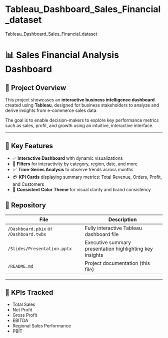 # Tableau_Dashboard_Sales_Financial_dataset
Tableau_Dashboard_Sales_Financial_dataset
# 📊 Sales Financial Analysis Dashboard

## 🧾 Project Overview

This project showcases an **interactive business intelligence dashboard** created using **Tableau**, designed for business stakeholders to analyze and derive insights from e-commerce sales data.

The goal is to enable decision-makers to explore key performance metrics such as sales, profit, and growth using an intuitive, interactive interface.

---

## 🚀 Key Features

- ✅ **Interactive Dashboard** with dynamic visualizations
- 🧩 **Filters** for interactivity by category, region, date, and more
- 📈 **Time-Series Analysis** to observe trends across months
- 💳 **KPI Cards** displaying summary metrics: Total Revenue, Orders, Profit, and Customers
- 🎨 **Consistent Color Theme** for visual clarity and brand consistency


## 📂 Repository

| File | Description |
|------|-------------|
| `/Dashboard.pbix` or `/Dashboard.twbx` | Fully interactive Tableau dashboard file |
| `/Slides/Presentation.pptx` | Executive summary presentation highlighting key insights |
| `/README.md` | Project documentation (this file) |

---

## 📌 KPIs Tracked

- Total Sales
- Net Profit
- Gross Profit
- EBITDA
- Regional Sales Performance
- PBIT
